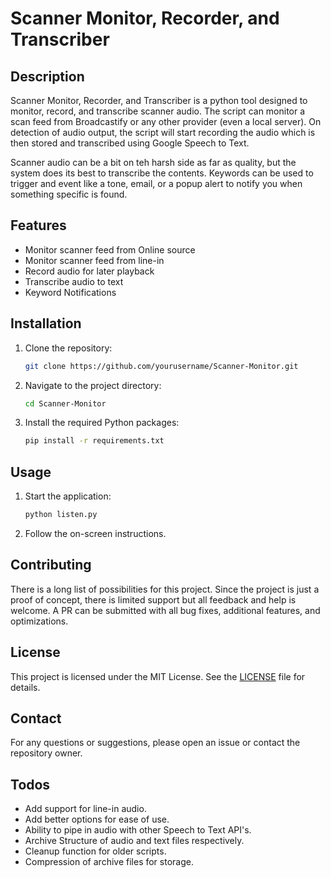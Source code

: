  # Scanner Monitor, Recorder, and Transcriber #

## Description
Scanner Monitor, Recorder, and Transcriber is a python tool designed to monitor, record, and transcribe scanner audio. The script can monitor a scan feed from Broadcastify or any other provider (even a local server). On detection of audio output, the script will start recording the audio which is then stored and transcribed using Google Speech to Text.

Scanner audio can be a bit on teh harsh side as far as quality, but the system does its best to transcribe the contents. Keywords can be used to trigger and event like a tone, email, or a popup alert to notify you when something specific is found.

## Features
- Monitor scanner feed from Online source
- Monitor scanner feed from line-in
- Record audio for later playback
- Transcribe audio to text
- Keyword Notifications

## Installation
1. Clone the repository:
    ```sh
    git clone https://github.com/yourusername/Scanner-Monitor.git
    ```
2. Navigate to the project directory:
    ```sh
    cd Scanner-Monitor
    ```

4. Install the required Python packages:
    ```sh
    pip install -r requirements.txt
    ```

## Usage
1. Start the application:
    ```sh
    python listen.py
    ```
2. Follow the on-screen instructions.

## Contributing
There is a long list of possibilities for this project. Since the project is just a proof of concept, there is limited support but all feedback and help is welcome. A PR can be submitted with all bug fixes, additional features, and optimizations. 

## License
This project is licensed under the MIT License. See the [LICENSE](LICENSE) file for details.

## Contact
For any questions or suggestions, please open an issue or contact the repository owner.

## Todos
- Add support for line-in audio.
- Add better options for ease of use.
- Ability to pipe in audio with other Speech to Text API's.
- Archive Structure of audio and text files respectively.
- Cleanup function for older scripts.
- Compression of archive files for storage.


